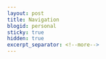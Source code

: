 ```yaml
---
layout: post
title: Navigation
blogid: personal
sticky: true
hidden: true
excerpt_separator: <!--more-->
---
```



